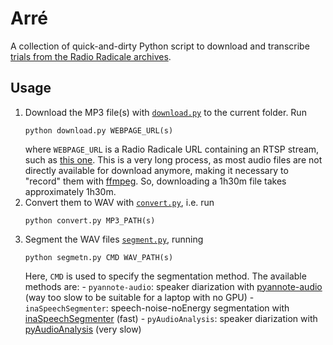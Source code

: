 # Arré
A collection of quick-and-dirty Python script to download and transcribe [trials from the Radio Radicale archives](https://www.radioradicale.it/processi).

## Usage
1. Download the MP3 file(s) with [`download.py`](download.py) to the current folder. Run
    ```
    python download.py WEBPAGE_URL(s)
    ```
   where `WEBPAGE_URL` is a Radio Radicale URL containing an RTSP stream, such as [this one](https://www.radioradicale.it/scheda/17807/maxiprocesso-a-cosa-nostra).
   This is a very long process, as most audio files are not directly available for download anymore, making it necessary to "record" them with [ffmpeg](https://pypi.org/project/python-ffmpeg/). So, downloading a 1h30m file takes approximately 1h30m.
2. Convert them to WAV with [`convert.py`](convert.py), i.e. run
    ```
    python convert.py MP3_PATH(s)
    ```
3. Segment the WAV files [`segment.py`](segment.py), running
    ```
    python segmetn.py CMD WAV_PATH(s)
    ```
    Here, `CMD` is used to specify the segmentation method. The available methods are:
       - `pyannote-audio`: speaker diarization with [pyannote-audio](https://github.com/pyannote/pyannote-audio) (way too slow to be suitable for a laptop with no GPU)
       -  `inaSpeechSegmenter`: speech-noise-noEnergy segmentation with [inaSpeechSegmenter](https://github.com/ina-foss/inaSpeechSegmenter) (fast)
       -  `pyAudioAnalysis`: speaker diarization with [pyAudioAnalysis](https://github.com/tyiannak/pyAudioAnalysis) (very slow)